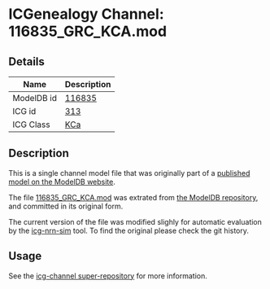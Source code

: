 # ICGenealogy Channel: 116835\_GRC\_KCA.mod

## Details

Name | Description
---- | -----------
ModelDB id | [116835](http://senselab.med.yale.edu/ModelDB/ShowModel.cshtml?model=116835)
ICG id | [313](http://icg.neurotheory.ox.ac.uk/channels/5/313)
ICG Class | [KCa](http://icg.neurotheory.ox.ac.uk/channels/5)

## Description

This is a single channel model file that was originally part of a [published model on the ModelDB website](http://senselab.med.yale.edu/ModelDB/ShowModel.cshtml?model=116835).


The file [116835\_GRC\_KCA.mod](116835_GRC_KCA.mod) was extrated from [the ModelDB repository](http://senselab.med.yale.edu/ModelDB/ShowModel.cshtml?model=116835), and committed in its original form.

The current version of the file was modified slighly for automatic evaluation by the [icg-nrn-sim](https://github.com/icgenealogy/icg-nrn-sim) tool. To find the original please check the git history.


## Usage

See the [icg-channel super-repository](https://github.com/icgenealogy/icg-channels) for more information.